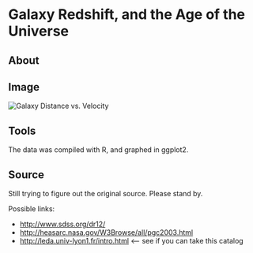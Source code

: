 # Galaxy Redshift, and the Age of the Universe

## About



## Image

![Galaxy Distance vs. Velocity](https://raw.githubusercontent.com/zonination/galaxies/master/galaxies.png)

## Tools

The data was compiled with R, and graphed in ggplot2.

## Source

Still trying to figure out the original source. Please stand by.

Possible links:

* http://www.sdss.org/dr12/
* http://heasarc.nasa.gov/W3Browse/all/pgc2003.html
* http://leda.univ-lyon1.fr/intro.html <-- see if you can take this catalog
